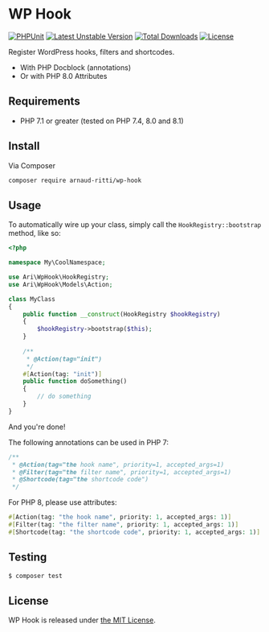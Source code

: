# WP Hook

[![PHPUnit](https://github.com/arnaud-ritti/wp-hook/actions/workflows/php.yml/badge.svg)](https://github.com/arnaud-ritti/wp-hook/actions/workflows/php.yml)
[![Latest Unstable Version](https://poser.pugx.org/dugajean/wp-hook-annotations/v/unstable)](https://packagist.org/packages/arnaud-ritti/wp-hook)
[![Total Downloads](https://poser.pugx.org/arnaud-ritti/wp-hook/downloads)](https://packagist.org/packages/arnaud-ritti/wp-hook) 
[![License](https://poser.pugx.org/arnaud-ritti/wp-hook/license)](https://packagist.org/packages/arnaud-ritti/wp-hook) 

Register WordPress hooks, filters and shortcodes.

*   With PHP Docblock (annotations)
*   Or with PHP 8.0 Attributes

## Requirements

*   PHP 7.1 or greater (tested on PHP 7.4, 8.0 and 8.1)

## Install

Via Composer

```bash
composer require arnaud-ritti/wp-hook
```

## Usage

To automatically wire up your class, simply call the `HookRegistry::bootstrap` method, like so: 

```php
<?php

namespace My\CoolNamespace;

use Ari\WpHook\HookRegistry;
use Ari\WpHook\Models\Action;

class MyClass
{
    public function __construct(HookRegistry $hookRegistry) 
    {
        $hookRegistry->bootstrap($this);
    }
    
    /**
     * @Action(tag="init")    
     */
    #[Action(tag: "init")]
    public function doSomething()
    {
        // do something
    }
}
```

And you're done!

The following annotations can be used in PHP 7:

```php
/**
 * @Action(tag="the hook name", priority=1, accepted_args=1)
 * @Filter(tag="the filter name", priority=1, accepted_args=1)
 * @Shortcode(tag="the shortcode code")
 */
```

For PHP 8, please use attributes:

```php
#[Action(tag: "the hook name", priority: 1, accepted_args: 1)]
#[Filter(tag: "the filter name", priority: 1, accepted_args: 1)]
#[Shortcode(tag: "the shortcode code", priority: 1, accepted_args: 1)]
```

## Testing

```bash
$ composer test
```

## License
WP Hook is released under [the MIT License](LICENSE).
